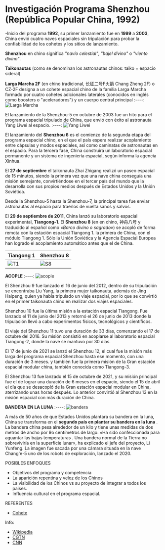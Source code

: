 # Investigación Programa Shenzhou (República Popular China, 1992)

-Inicio del programa **1992**, su primer lanzamiento fue en **1999** a **2003**, China envió cuatro naves espaciales sin tripulación para probar la confiabilidad de los cohetes y los sitios de lanzamiento.

**Shenzhou** en chino significa *"navío celestial"*, *"bajel divino"* o *"viento divino"*.

**Taikonautas** (como se denominan los astronautas chinos: taiko = espacio sideral) 

**Larga Marcha 2F** (en chino tradicional, 长征二号F火箭 Chang Zheng 2F) o CZ-2F designa a un cohete espacial chino de la familia Larga Marcha formado por cuatro cohetes adicionales laterales (conocidos en inglés como boosters o "aceleradores") y un cuerpo central principal
:----:
![Larga Marcha](https://upload.wikimedia.org/wikipedia/commons/thumb/c/ca/CZ-2F.svg/150px-CZ-2F.svg.png)

El lanzamiento de la Shenzhou-5 en octubre de 2003 fue un hito para el programa espacial tripulado de China, que envió con éxito al astronauta Yang Liwei al espacio. 
:----:
![Yang Liwei](https://newses.cgtn.com/n/BfJIA-BIA-BEA/BcDcFEA.jpg)

El lanzamiento del **Shenzhou 6** es el comienzo de la segunda etapa del programa espacial chino, en el que el país espera realizar acoplamiento entre cápsulas y modos espaciales, así como caminatas de astronautas en el espacio. Para la tercera fase, China construirá un laboratorio espacial permanente y un sistema de ingeniería espacial, según informa la agencia Xinhua.

El **27 de septiembre** el taikonauta Zhai Zhigang realizó un paseo espacial de 15 minutos, siendo la primera vez que una nave china conseguía una misión semejante, convirtiéndose en el tercer país del mundo que la desarrolla con sus propios medios después de Estados Unidos y la Unión Soviética.

Desde la Shenzhou-5 hasta la Shenzhou-7, la principal tarea fue enviar astronautas al espacio para traerlos de vuelta sanos y salvos.

El **29 de septiembre de 2011**, China lanzó su laboratorio espacial experimental, **Tiangong-1**.
El **Shenzhou 8** (en en chino, 神舟八号 y traducido al español como *«Barco divino o sagrado»*) se acopló de forma remota con la estación espacial Tiangong 1.
la primera de China, con el módulo Tiangong 1. Sólo la Unión Soviética y la Agencia Espacial Europea han logrado el acoplamiento automático antes que el de China.



|**Tiangong 1**|**Shenzhou 8**
|----|----|
|![T1](https://upload.wikimedia.org/wikipedia/commons/thumb/6/64/Tiangong_1_drawing_%28cropped%29.png/220px-Tiangong_1_drawing_%28cropped%29.png)|![S8](https://upload.wikimedia.org/wikipedia/commons/thumb/6/64/Shenzhou_spacecraft_diagram_by_Bo.png/220px-Shenzhou_spacecraft_diagram_by_Bo.png)|

**ACOPLE**
:----:
![acople](https://www.chinadaily.com.cn/china/images/attachement/jpg/site1/20111114/0013729c0495102b50ee45.jpg)

El Shenzhou 9 fue lanzado el 16 de junio del 2012, dentro de su tripulación se encontraba Liu Yang, la primera mujer taikonauta, además de Jing Haipeng, quien ya había tripulado un viaje espacial, por lo que se convirtió en el primer taikonauta chino en realizar dos viajes espaciales.

Shenzhou 10 fue la última misión a la estación espacial Tiangong. Fue lanzado el 11 de junio del 2013 y retornó el 26 de junio de 2013 donde la tripulación llevó a cabo experimentos físicos, tecnológicos y científicos.

El viaje del  Shenzhou 11 tuvo una duración de 33 días, comenzando el 17 de octubre del 2016. Su misión consistió en acoplarse al laboratorio espacial Tiangong-2, donde la nave se mantuvo por 30 días.

El 17 de junio de 2021 se lanzó el Shenzhou 12, el cual fue la misión más larga del programa espacial Shenzhou hasta ese momento, con una duración de 3 meses. y también fue la primera misión de la Gran estación espacial modular china, también conocida como Tiangong-3.
 
El Shenzhou 13 fue lanzado el 15 de octubre de 2021, y su misión principal fue el de lograr una duración de 6 meses en el espacio, siendo el 15 de abril el día que se desacopló de la Gran estación espacial modular en China, aterrizando unas horas después. Lo anterior convirtió al Shenzhou 13 en la misión espacial con más duración de China.

**BANDERA EN LA LUNA**
:----:
![bandera](https://ichef.bbci.co.uk/news/800/cpsprodpb/11AD0/production/_115800427_flag_body.jpg.webp)

A más de 50 años de que Estados Unidos plantara su bandera en la luna, China se transforma en el **segundo país en plantar su bandera en la luna** . La bandera china pesa alrededor de un kilo y tiene unas medidas de dos metros de ancho por 9o centímetros de largo. «Ha sido confeccionada para aguantar las bajas temperaturas . Una bandera normal de la Tierra no sobreviviría en la superficie lunar», ha explicado el jefe del proyecto, Li Yunfeng. La imagen fue sacada por una cámara situada en la nave Chang'e-5 uno de los robots de exploración, lanzado el 2020.



POSIBLES ENFOQUES
- Objetivos del programa y competencia 
- La aparición repentina y veloz de los Chinos
- La visibilidad de los Chinos vs su proyecto de integrar a todos los paises.
- Influencia cultural en el programa espacial.

REFERENTES
- [Cohete](https://multimedia.scmp.com/infographics/news/china/article/3133725/tianwen1-mars-mission/index.html)

Info:

- [Wikipedia](https://es.wikipedia.org/wiki/Programa_Shenzhou)
- [CGTN](https://espanol.cgtn.com/n/2022-06-05/HCAJIA/30-anyos-del-programa-espacial-tripulado-de-China/index.html)
- [CNN](https://edition.cnn.com/2022/06/04/china/space-mission-shenzhou-14-crewed-launch-intl-hnk-scn/index.html) 
